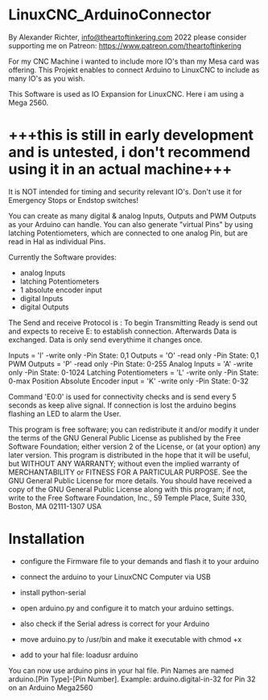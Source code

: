 
# LinuxCNC_ArduinoConnector
By Alexander Richter, info@theartoftinkering.com 2022
please consider supporting me on Patreon: https://www.patreon.com/theartoftinkering

For my CNC Machine i wanted to include more IO's than my Mesa card was offering. This Projekt enables to connect Arduino to LinuxCNC to include as many IO's as you wish.

This Software is used as IO Expansion for LinuxCNC. Here i am using a Mega 2560.
# +++this is still in early development and is untested, i don't recommend using it in an actual machine+++
It is NOT intended for timing and security relevant IO's. Don't use it for Emergency Stops or Endstop switches!

You can create as many digital & analog Inputs, Outputs and PWM Outputs as your Arduino can handle.
You can also generate "virtual Pins" by using latching Potentiometers, which are connected to one analog Pin, but are read in Hal as individual Pins.

Currently the Software provides: 
- analog Inputs
- latching Potentiometers
- 1 absolute encoder input
- digital Inputs
- digital Outputs

The Send and receive Protocol is <Signal><PinNumber>:<Pin State>
To begin Transmitting Ready is send out and expects to receive E: to establish connection. Afterwards Data is exchanged.
Data is only send everythime it changes once.

Inputs                  = 'I' -write only  -Pin State: 0,1
Outputs                 = 'O' -read only   -Pin State: 0,1
PWM Outputs             = 'P' -read only   -Pin State: 0-255
Analog Inputs           = 'A' -write only  -Pin State: 0-1024
Latching Potentiometers = 'L' -write only  -Pin State: 0-max Position
Absolute Encoder input  = 'K' -write only  -Pin State: 0-32

Command 'E0:0' is used for connectivity checks and is send every 5 seconds as keep alive signal. If connection is lost the arduino begins flashing an LED to alarm the User. 

This program is free software; you can redistribute it and/or modify
it under the terms of the GNU General Public License as published by
the Free Software Foundation; either version 2 of the License, or
(at your option) any later version.
This program is distributed in the hope that it will be useful,
but WITHOUT ANY WARRANTY; without even the implied warranty of
MERCHANTABILITY or FITNESS FOR A PARTICULAR PURPOSE.
See the GNU General Public License for more details.
You should have received a copy of the GNU General Public License
along with this program; if not, write to the Free Software
Foundation, Inc., 59 Temple Place, Suite 330, Boston, MA  02111-1307  USA


# Installation
- configure the Firmware file to your demands and flash it to your arduino
- connect the arduino to your LinuxCNC Computer via USB
- install python-serial
- open arduino.py and configure it to match your arduino settings. 
- also check if the Serial adress is correct for your Arduino
- move arduino.py to  /usr/bin and make it executable with chmod +x

- add to your hal file: loadusr arduino


You can now use arduino pins in your hal file. 
Pin Names are named arduino.[Pin Type]-[Pin Number]. Example:
arduino.digital-in-32 for Pin 32 on an Arduino Mega2560
